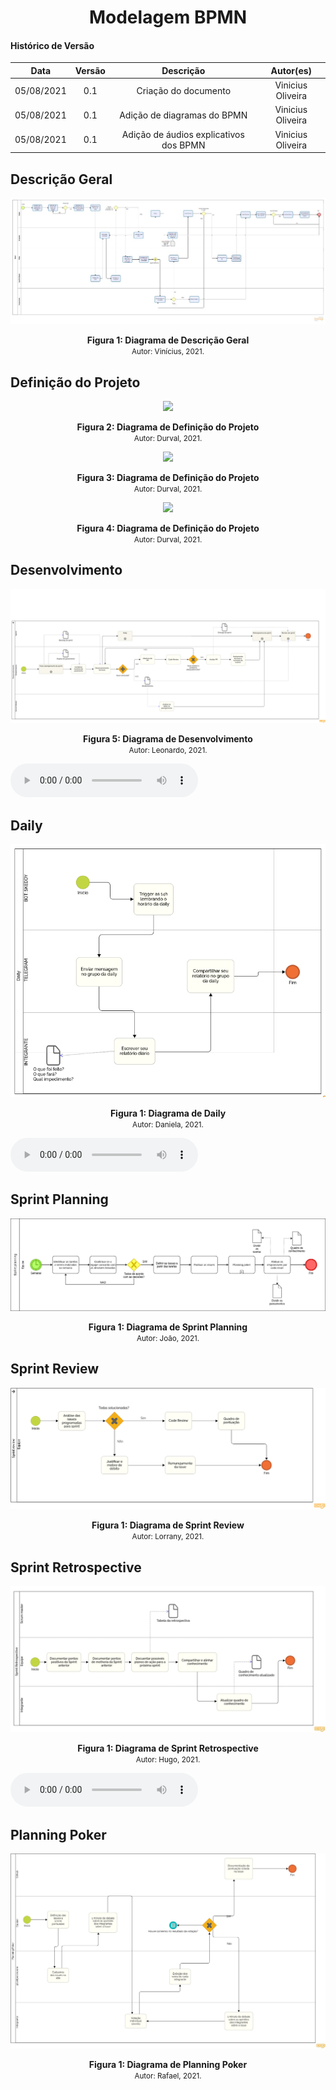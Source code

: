 # <center> Modelagem BPMN

#### Histórico de Versão
|    Data    | Versão | Descrição            | Autor(es)       |
| :--------: | :----: | :------------------: | :-------------: |
| 05/08/2021 |  0.1   | Criação do documento  | Vinicius Oliveira |
| 05/08/2021 |  0.1   | Adição de diagramas do BPMN  | Vinicius Oliveira |
| 05/08/2021 |  0.1   | Adição de áudios explicativos dos BPMN  | Vinicius Oliveira |

## Descrição Geral

<p align='center'>
    <img src='https://raw.githubusercontent.com/UnBArqDsw2021-1/2021.1_G01_Animalesco_docs/main/docs/assets/pages/bpmn/descricao-geral.jpeg'>
    <figcaption align='center'>
        <b>Figura 1: Diagrama de Descrição Geral</b>
        <br>
        <small>Autor: Vinícius, 2021.</small>
    </figcaption>
</p>

## Definição do Projeto

<p align='center'>
    <img src='https://raw.githubusercontent.com/UnBArqDsw2021-1/2021.1_G01_Animalesco_docs/main/docs/assets/pages/bpmn/definicao-projeto1.png'>
    <figcaption align='center'>
        <b>Figura 2: Diagrama de Definição do Projeto</b>
        <br>
        <small>Autor: Durval, 2021.</small>
    </figcaption>
</p>

<p align='center'>
    <img src='https://raw.githubusercontent.com/UnBArqDsw2021-1/2021.1_G01_Animalesco_docs/main/docs/assets/pages/bpmn/definicao-projeto2.png'>
    <figcaption align='center'>
        <b>Figura 3: Diagrama de Definição do Projeto</b>
        <br>
        <small>Autor: Durval, 2021.</small>
    </figcaption>
</p>

<p align='center'>
    <img src='https://raw.githubusercontent.com/UnBArqDsw2021-1/2021.1_G01_Animalesco_docs/main/docs/assets/pages/bpmn/definicao-projeto3.png'>
    <figcaption align='center'>
        <b>Figura 4: Diagrama de Definição do Projeto</b>
        <br>
        <small>Autor: Durval, 2021.</small>
    </figcaption>
</p>

## Desenvolvimento

<p align='center'>
    <img src='https://raw.githubusercontent.com/UnBArqDsw2021-1/2021.1_G01_Animalesco_docs/main/docs/assets/pages/bpmn/desenvolvimento.jpg'>
    <figcaption align='center'>
        <b>Figura 5: Diagrama de Desenvolvimento</b>
        <br>
        <small>Autor: Leonardo, 2021.</small>
    </figcaption>
</p>

<audio controls="controls">
    <source type="audio/mp3" src="../assets/audios/bpmn/desenvolvimento.oga"></source>
</audio>

## Daily

<p align='center'>
    <img src='https://raw.githubusercontent.com/UnBArqDsw2021-1/2021.1_G01_Animalesco_docs/main/docs/assets/pages/bpmn/daily.png'>
    <figcaption align='center'>
        <b>Figura 1: Diagrama de Daily</b>
        <br>
        <small>Autor: Daniela, 2021.</small>
    </figcaption>
</p>

<audio controls="controls">
    <source type="audio/mp3" src="../assets/audios/bpmn/daily.mp3"></source>
</audio>

## Sprint Planning

<p align='center'>
    <img src='https://raw.githubusercontent.com/UnBArqDsw2021-1/2021.1_G01_Animalesco_docs/main/docs/assets/pages/bpmn/sprint-planning.png'>
    <figcaption align='center'>
        <b>Figura 1: Diagrama de Sprint Planning</b>
        <br>
        <small>Autor: João, 2021.</small>
    </figcaption>
</p>

## Sprint Review

<p align='center'>
    <img src='https://raw.githubusercontent.com/UnBArqDsw2021-1/2021.1_G01_Animalesco_docs/main/docs/assets/pages/bpmn/sprint-review.png'>
    <figcaption align='center'>
        <b>Figura 1: Diagrama de Sprint Review</b>
        <br>
        <small>Autor: Lorrany, 2021.</small>
    </figcaption>
</p>

## Sprint Retrospective

<p align='center'>
    <img src='https://raw.githubusercontent.com/UnBArqDsw2021-1/2021.1_G01_Animalesco_docs/main/docs/assets/pages/bpmn/sprint-retrospective.jpeg'>
    <figcaption align='center'>
        <b>Figura 1: Diagrama de Sprint Retrospective</b>
        <br>
        <small>Autor: Hugo, 2021.</small>
    </figcaption>
</p>

<audio controls="controls">
    <source type="audio/mp3" src="../assets/audios/bpmn/sprint-retrospective.oga"></source>
</audio>

## Planning Poker

<p align='center'>
    <img src='https://raw.githubusercontent.com/UnBArqDsw2021-1/2021.1_G01_Animalesco_docs/main/docs/assets/pages/bpmn/planning-poker.jpg'>
    <figcaption align='center'>
        <b>Figura 1: Diagrama de Planning Poker</b>
        <br>
        <small>Autor: Rafael, 2021.</small>
    </figcaption>
</p>

